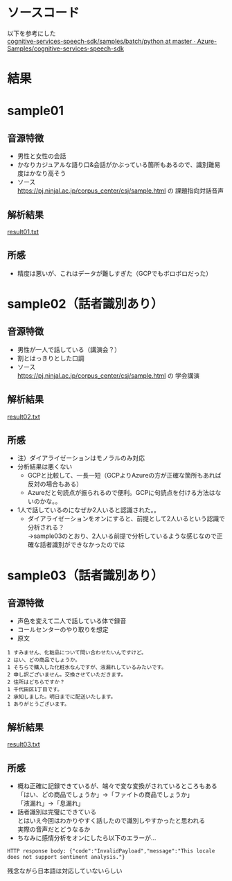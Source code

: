 # ソースコード
以下を参考にした  
[cognitive\-services\-speech\-sdk/samples/batch/python at master · Azure\-Samples/cognitive\-services\-speech\-sdk](https://github.com/Azure-Samples/cognitive-services-speech-sdk/tree/master/samples/batch/python)  

# 結果
# sample01
## 音源特徴
* 男性と女性の会話  
* かなりカジュアルな語り口&会話がかぶっている箇所もあるので、識別難易度はかなり高そう  
* ソース  
https://pj.ninjal.ac.jp/corpus_center/csj/sample.html の 課題指向対話音声  

## 解析結果
[result01.txt](results01.txt)  

## 所感
* 精度は悪いが、これはデータが難しすぎた（GCPでもボロボロだった）  

# sample02（話者識別あり）
## 音源特徴
* 男性が一人で話している（講演会？）  
* 割とはっきりとした口調  
* ソース  
https://pj.ninjal.ac.jp/corpus_center/csj/sample.html の 学会講演  

## 解析結果
[result02.txt](results02.txt)  

## 所感
* 注）ダイアライゼーションはモノラルのみ対応  
* 分析結果は悪くない  
  * GCPと比較して、一長一短（GCPよりAzureの方が正確な箇所もあれば反対の場合もある）  
  * Azureだと句読点が振られるので便利。GCPに句読点を付ける方法はないのかな。。  
* 1人で話しているのになぜか2人いると認識された。。  
  * ダイアライゼーションをオンにすると、前提として2人いるという認識で分析される？  
  ->sample03のとおり、2人いる前提で分析しているような感じなので正確な話者識別ができなかったのでは  

# sample03（話者識別あり）
## 音源特徴
* 声色を変えて二人で話している体で録音  
* コールセンターのやり取りを想定  
* 原文  
```
1 すみません、化粧品について問い合わせたいんですけど。
2 はい、どの商品でしょうか。
1 そちらで購入した化粧水なんですが、液漏れしているみたいです。
2 申し訳ございません。交換させていただきます。
2 住所はどちらですか？
1 千代田区1丁目です。
2 承知しました。明日までに配送いたします。
1 ありがとうございます。
```

## 解析結果
[result03.txt](result03.txt)  

## 所感
* 概ね正確に記録できているが、端々で変な変換がされているところもある  
「はい、どの商品でしょうか」->「ファイトの商品でしょうか」  
「液漏れ」->「息漏れ」  
* 話者識別は完璧にできている  
とはいえ今回はわかりやすく話したので識別しやすかったと思われる  
実際の音声だとどうなるか  
* ちなみに感情分析をオンにしたら以下のエラーが…  
```
HTTP response body: {"code":"InvalidPayload","message":"This locale does not support sentiment analysis."}
```
残念ながら日本語は対応していないらしい  
